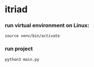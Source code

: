 # itriad

### run virtual environment on Linux:

```shell
source venv/bin/activate
```

### run project

```shell
python3 main.py
```